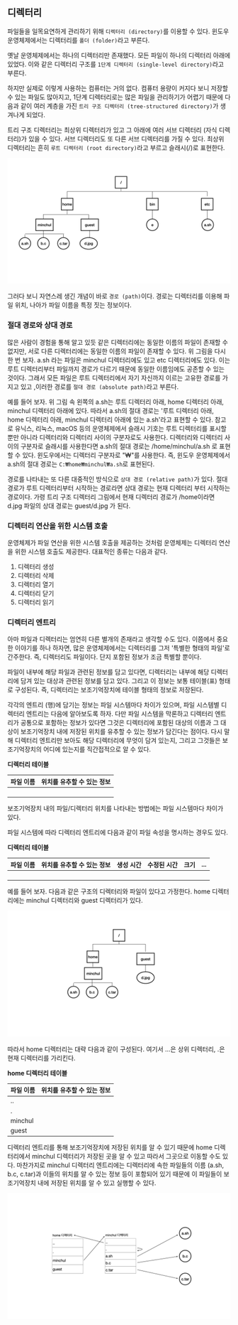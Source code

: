 ## 디렉터리

파일들을 일목요연하게 관리하기 위해 `디렉터리 (directory)`를 이용할 수 있다. 윈도우 운영체제에서는 디렉터리를 `폴더 (folder)`라고 부른다.

옛날 운영체제에서는 하나의 디렉터리만 존재했다. 모든 파일이 하나의 디렉터리 아래에 있었다. 이와 같은 디렉터리 구조를 `1단계 디렉터리 (single-level directory)`라고 부른다.

하지만 실제로 이렇게 사용하는 컴퓨터는 거의 없다. 컴퓨터 용량이 커지다 보니 저장할 수 있는 파일도 많아지고, 1단계 디렉터리로는 많은 파일을 관리하기가 어렵기 때문에 다음과 같이 여러 계층을 가진 `트리 구조 디렉터리 (tree-structured directory)`가 생겨나게 되었다.

트리 구조 디렉터리는 최상위 디렉터리가 있고 그 아래에 여러 서브 디렉터리 (자식 디렉터리)가 있을 수 있다. 서브 디렉터리도 또 다른 서브 디렉터리를 가질 수 있다. 최상위 디렉터리는 흔히 `루트 디렉터리 (root directory)`라고 부르고 슬래시(/)로 표현한다.

![디렉토리.001.jpeg](<images/디렉토리.001.jpeg>)

그러다 보니 자연스레 생긴 개념이 바로 `경로 (path)`이다. 경로는 디렉터리를 이용해 파일 위치, 나아가 파일 이름을 특정 짓는 정보이다.

### 절대 경로와 상대 경로
많은 사람이 경험을 통해 알고 있듯 같은 디렉터리에는 동일한 이름의 파일이 존재할 수 없지만, 서로 다른 디렉터리에는 동일한 이름의 파일이 존재할 수 있다. 위 그림을 다시 한 번 보자. a.sh 라는 파일은 minchul 디렉터리에도 있고 etc 디렉터리에도 있다. 이는 루트 디렉터리부터 파일까지 경로가 다르기 때문에 동일한 이름임에도 공존할 수 있는 것이다. 그래서 모든 파일은 루트 디렉터리에서 자기 자신까지 이르는 고유한 경로를 가지고 있고 ,이러한 경로를 `절대 경로 (absolute path)`라고 부른다.

예를 들어 보자. 위 그림 속 왼쪽의 a.sh는 루트 디렉터리 아래, home 디렉터리 아래, minchul 디렉터리 아래에 있다. 따라서 a.sh의 절대 경로는 '루트 디렉터리 아래, home 디렉터리 아래, minchul 디렉터리 아래에 있는 a.sh'라고 표현할 수 있다. 참고로 유닉스, 리눅스, macOS 등의 운영체제에서 슬래시 기호는 루트 디렉터리를 표시할 뿐만 아니라 디렉터리와 디렉터리 사이의 구분자로도 사용한다. 디렉터리와 디렉터리 사이의 구분자로 슬래시를 사용한다면 a.sh의 절대 경로는 /home/minchul/a.sh 로 표현할 수 있다. 윈도우에서는 디렉터리 구분자로 "₩"를 사용한다. 즉, 윈도우 운영체제에서 a.sh의 절대 경로는 `C:₩home₩minchul₩a.sh`로 표현된다.

경로를 나타내는 또 다른 대중적인 방식으로 `상대 경로 (relative path)`가 있다. 절대 경로가 루트 디렉터리부터 시작하는 경로라면 상대 경로는 현재 디렉터리 부터 시작하는 경로이다. 가령 트리 구조 디렉터리 그림에서 현재 디렉터리 경로가 /home이라면 d.jpg 파일의 상대 경로는 guest/d.jpg 가 된다.

### 디렉터리 연산을 위한 시스템 호출
운영체제가 파일 연산을 위한 시스템 호출을 제공하는 것처럼 운영체제는 디렉터리 연산을 위한 시스템 호출도 제공한다. 대표적인 종류는 다음과 같다.

1. 디렉터리 생성
2. 디렉터리 삭제
3. 디렉터리 열기
4. 디렉터리 닫기
5. 디렉터리 읽기

### 디렉터리 엔트리
아마 파일과 디렉터리는 엄연히 다른 별개의 존재라고 생각할 수도 있다. 이쯤에서 중요한 이야기를 하나 하자면, 많은 운영체제에서는 디렉터리를 그저 '특별한 형태의 파일'로 간주한다. 즉, 디렉터리도 파일이다. 단지 포함된 정보가 조금 특별할 뿐이다.

파일이 내부에 해당 파일과 관련된 정보를 담고 있다면, 디렉터리는 내부에 해당 디렉터리에 담겨 있는 대상과 관련된 정보를 담고 있다. 그리고 이 정보는 보통 테이블(표) 형태로 구성된다. 즉, 디렉터리는 보조기억장치에 테이블 형태의 정보로 저장된다.

각각의 엔트리 (행)에 담기는 정보는 파일 시스템마다 차이가 있으며, 파일 시스템별 디렉터리 엔트리는 다음에 알아보도록 하자. 다만 파일 시스템을 막론하고 디렉터리 엔트리가 공통으로 포함하는 정보가 있다면 그것은 디렉터리에 포함된 대상의 이름과 그 대상이 보조기억장치 내에 저장된 위치를 유추할 수 있는 정보가 담긴다는 점이다. 다시 말해 디렉터리 엔트리만 보아도 해당 디렉터리에 무엇이 담겨 있는지, 그리고 그것들은 보조기억장치의 어디에 있는지를 직간접적으로 알 수 있다.

**디렉터리 테이블**

|파일 이름 | 위치를 유추할 수 있는 정보|
|---|---|
| | |
| | |
| | |
| | |

보조기억장치 내의 파일/디렉터리 위치를 나타내는 방법에는 파일 시스템마다 차이가 있다.

파일 시스템에 따라 디렉터리 엔트리에 다음과 같이 파일 속성을 명시하는 경우도 있다.

**디렉터리 테이블**

|파일 이름 | 위치를 유추할 수 있는 정보| 생성 시간 | 수정된 시간 | 크기 | ...|
|---|---|---|---|---|---|
| | | | | | |
| | | | | | |
| | | | | | |
| | | | | | |


예를 들어 보자. 다음과 같은 구조의 디렉터리와 파일이 있다고 가정한다. home 디렉터리에는 minchul 디렉터리와 guest 디렉터리가 있다.

![디렉토리.002.jpeg](<images/디렉토리.002.jpeg>)

따라서 home 디렉터리는 대략 다음과 같이 구성된다. 여기서 ...은 상위 디렉터리, .은 현재 디렉터리를 가리킨다.

**home 디렉터리 테이블**

|파일 이름 | 위치를 유추할 수 있는 정보 |
|---|---|
|..| |
|.| |
|minchul | |
|guest | |

디렉터리 엔트리를 통해 보조기억장치에 저장된 위치를 알 수 있기 때문에 home 디렉터리에서 minchul 디렉터리가 저장된 곳을 알 수 있고 따라서 그곳으로 이동할 수도 있다. 마찬가지로 minchul 디렉터리 엔트리에는 디렉터리에 속한 파일들의 이름 (a.sh, b.c, c.tar)과 이들의 위치를 알 수 있는 정보 등이 포함되어 있기 때문에 이 파일들이 보조기억장치 내에 저장된 위치를 알 수 있고 실행할 수 있다.

![디렉토리.003.jpeg](<images/디렉토리.003.jpeg>)

